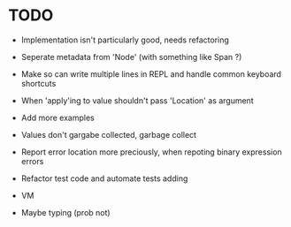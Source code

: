 
# TODO

- Implementation isn't particularly good, needs refactoring

- Seperate metadata from 'Node' (with something like Span ?)

- Make so can write multiple lines in REPL and handle common keyboard shortcuts

- When 'apply'ing to value shouldn't pass 'Location' as argument

- Add more examples

- Values don't gargabe collected, garbage collect

- Report error location more preciously, when repoting binary expression errors

- Refactor test code and automate tests adding

- VM

- Maybe typing (prob not)
